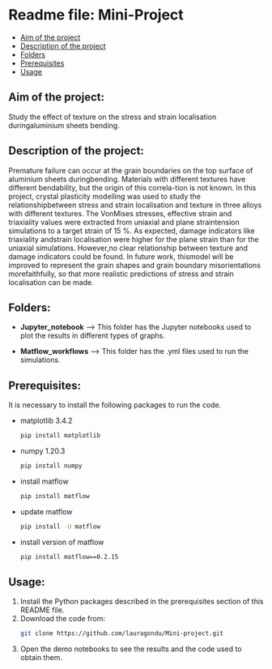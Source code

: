 # Readme file: Mini-Project

- [Aim of the project](#aim-of-the-project)
- [Description of the project](#description-of-the-project)
- [Folders](#folders)
- [Prerequisites](#prerequisites)
- [Usage](#usage)


## Aim of the project: 
Study the effect of texture on the stress and strain localisation duringaluminium sheets bending.

## Description of the project:
Premature failure can occur at the grain boundaries on the top surface of aluminium sheets duringbending. Materials with different textures have different bendability, but the origin of this correla-tion is not known. In this project, crystal plasticity modelling was used to study the relationshipbetween stress and strain localisation and texture in three alloys with different textures. The VonMises stresses, effective strain and triaxiality values were extracted from uniaxial and plane straintension simulations to a target strain of 15 %. As expected, damage indicators like triaxiality andstrain localisation were higher for the plane strain than for the uniaxial simulations. However,no clear relationship between texture and damage indicators could be found. In future work, thismodel will be improved to represent the grain shapes and grain boundary misorientations morefaithfully, so that more realistic predictions of stress and strain localisation can be made.

## Folders:

- **Jupyter_notebook** --> This folder has the Jupyter notebooks used to plot the results in different types of graphs.

- **Matflow_workflows** -->  This folder has the .yml files used to run the simulations.
    
         
## Prerequisites:

It is necessary to install the following packages to run the code.

* matplotlib 3.4.2
  ```sh
  pip install matplotlib
  ```
* numpy 1.20.3
  ```sh
  pip install numpy
  ```
* install matflow
  ```sh
  pip install matflow
  ```
* update matflow
  ```sh
  pip install -U matflow 
  ```
* install version of matflow
  ```sh
  pip install matflow==0.2.15
  ```
  

## Usage:
 
1. Install the Python packages described in the prerequisites section of this README file.
2. Download the code from:
   ```sh
   git clone https://github.com/lauragondu/Mini-project.git
   ```
3. Open the demo notebooks to see the results and the code used to obtain them.

